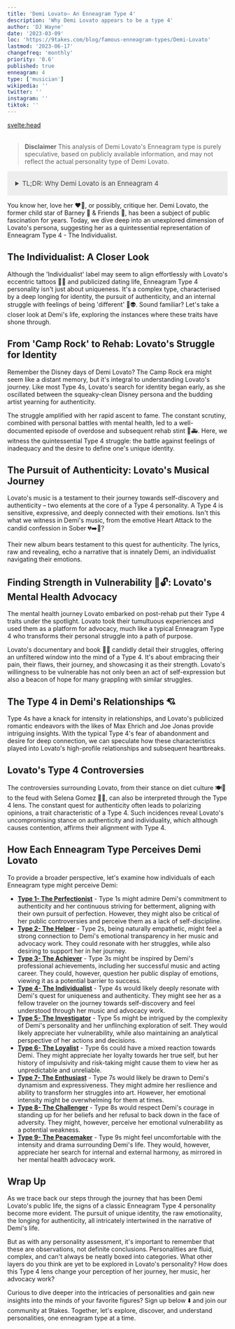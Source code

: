 ```yaml
---
title: 'Demi Lovato– An Enneagram Type 4'
description: 'Why Demi Lovato appears to be a type 4'
author: 'DJ Wayne'
date: '2023-03-09'
loc: 'https://9takes.com/blog/famous-enneagram-types/Demi-Lovato'
lastmod: '2023-06-17'
changefreq: 'monthly'
priority: '0.6'
published: true
enneagram: 4
type: ['musician']
wikipedia: ''
twitter: ''
instagram: ''
tiktok: ''
---
```


<!-- notes: spanish, dating, networth, barney, camp rock, heart attack, boyfriend, age

mention how her changing her pronouns from they/them back to she/ her is characteristic of a 4,
also mention how she is LGBT

Demi Lovato songs
Demi Lovato new album
Demi Lovato tour
Demi Lovato documentary
Demi Lovato rehab
Demi Lovato and Max Ehrich
Demi Lovato overdose
Demi Lovato net worth
Demi Lovato quotes
Demi Lovato and Selena Gomez
Demi Lovato Camp Rock
Demi Lovato tattoos
Demi Lovato mental health
Demi Lovato book
Demi Lovato Disney
Demi Lovato music videos
Demi Lovato awards
Demi Lovato and Wilmer Valderrama
Demi Lovato X Factor
Demi Lovato and Joe Jonas -->

<svelte:head>

<meta property="og:image" content="https://9takes.com/types/4s/Demi-Lovato.webp" />
  <link rel="canonical" href="https://9takes.com/blog/famous-enneagram-types/Demi-Lovato">
</svelte:head>

<script>
	import  PopCard  from "../../../lib/components/atoms/PopCard.svelte";
</script>
<div
	style="display: flex;
    justify-content: center;
    margin: 1rem 0;
	"
>
	<PopCard
		image={`/types/4s/${'Demi-Lovato'}.webp`}
		showIcon={false}
		displayText="Demi Lovato"
		subtext=""
	/>
</div>

> **Disclaimer** This analysis of Demi Lovato's Enneagram type is purely speculative, based on publicly available information, and may not reflect the actual personality type of Demi Lovato.

<details>
<summary class="accordion">TL;DR: Why Demi Lovato is an Enneagram 4</summary>
<div class="panel">
<ul>
<li><b>Identity and Authenticity</b>: Demi Lovato's transition from Disney's Camp Rock darling to a multi-faceted artist echoes a classic Type 4 trait – the intense quest for authenticity and unique identity. This struggle, amplified by fame, showcased the Type 4's inherent longing to grasp who they truly are.
</li>
<li><b>The Emotional Landscape</b>: As a probable Type 4, Lovato's inner world is rich and emotionally charged. They face daily battles with feelings of inadequacy and the deep desire to stand out. This emotional intensity transpires through their music – a raw, honest reflection of their journey towards self-discovery.</li>
<li><b>Controversies and Challenges</b>: Lovato's public feuds and stance on various issues, while controversial, are emblematic of the Type 4's dedication to authenticity. Their outspokenness may be traced back to a Type 4's core fear of having no identity or personal significance, triggering empathy for the challenges they face in navigating their individualism.
</li>
<li><b>Core Motivation</b>: Lovato's core motivation as a potential Type 4 is their desire for uniqueness and authenticity. Whether it's their music, their advocacy for mental health, or their turbulent relationships, every action reflects this pursuit. Their narrative exemplifies a Type 4's endeavor to transform personal struggles into a unique identity, resulting in a compelling, empathetic journey.
</li>
</ul>
  </div>
</details>

<p class="firstLetter">You know her, love her ❤️‍🔥, or possibly, critique her. Demi Lovato, the former child star of Barney 🦖 & Friends 👭, has been a subject of public fascination for years. Today, we dive deep into an unexplored dimension of Lovato's persona, suggesting her as a quintessential representation of Enneagram Type 4 - The Individualist.</p>

<!-- put camp rock video here: LINK -->

<!-- camp rock mention in first sentence  -->
<!-- Barney & Friends should be italicized or in quotes than dino emoji after  -->

## The Individualist: A Closer Look

Although the 'Individualist' label may seem to align effortlessly with Lovato's eccentric tattoos 🎨💉 and publicized dating life, Enneagram Type 4 personality isn't just about uniqueness. It's a complex type, characterised by a deep longing for identity, the pursuit of authenticity, and an internal struggle with feelings of being 'different' 🌈👽. Sound familiar? Let's take a closer look at Demi's life, exploring the instances where these traits have shone through.

## From 'Camp Rock' to Rehab: Lovato's Struggle for Identity

Remember the Disney days of Demi Lovato? The Camp Rock era might seem like a distant memory, but it's integral to understanding Lovato's journey. Like most Type 4s, Lovato's search for identity began early, as she oscillated between the squeaky-clean Disney persona and the budding artist yearning for authenticity.

<!-- Camp Rock should be in quotes or italicized
Too many "withs" in sentence startin gwith "The constant scrutiny" -->
<!-- Emojis used for overdose is offensive considering subject matter -->

The struggle amplified with her rapid ascent to fame. The constant scrutiny, combined with personal battles with mental health, led to a well-documented episode of overdose and subsequent rehab stint 💊🚑. Here, we witness the quintessential Type 4 struggle: the battle against feelings of inadequacy and the desire to define one's unique identity.

<!-- "The Individualist" and " From Camp Rock to Rehab" Sections are way too similar and end with the same idea-- combine them -->

## The Pursuit of Authenticity: Lovato's Musical Journey

<!-- "testament to HER journey" her pronouns are she/her -->
<!-- ALL TITLES (songs,movies, albums,etc) should be italicized or in quotes -->

Lovato's music is a testament to their journey towards self-discovery and authenticity – two elements at the core of a Type 4 personality. A Type 4 is sensitive, expressive, and deeply connected with their emotions. Isn't this what we witness in Demi's music, from the emotive Heart Attack to the candid confession in Sober 💔➡️🥤?

<!-- AGAIN replace all "their" with she/her -->

Their new album bears testament to this quest for authenticity. The lyrics, raw and revealing, echo a narrative that is innately Demi, an individualist navigating their emotions.

## Finding Strength in Vulnerability 💪🔓: Lovato's Mental Health Advocacy

The mental health journey Lovato embarked on post-rehab put their Type 4 traits under the spotlight. Lovato took their tumultuous experiences and used them as a platform for advocacy, much like a typical Enneagram Type 4 who transforms their personal struggle into a path of purpose.

Lovato's documentary and book 🎥📖 candidly detail their struggles, offering an unfiltered window into the mind of a Type 4. It's about embracing their pain, their flaws, their journey, and showcasing it as their strength. Lovato's willingness to be vulnerable has not only been an act of self-expression but also a beacon of hope for many grappling with similar struggles.

## The Type 4 in Demi's Relationships 💘

Type 4s have a knack for intensity in relationships, and Lovato's publicized romantic endeavors with the likes of Max Ehrich and Joe Jonas provide intriguing insights. With the typical Type 4's fear of abandonment and desire for deep connection, we can speculate how these characteristics played into Lovato's high-profile relationships and subsequent heartbreaks.

## Lovato's Type 4 Controversies

The controversies surrounding Lovato, from their stance on diet culture 🍽️🚫 to the feud with Selena Gomez 🥊🎤, can also be interpreted through the Type 4 lens. The constant quest for authenticity often leads to polarizing opinions, a trait characteristic of a Type 4. Such incidences reveal Lovato's uncompromising stance on authenticity and individuality, which although causes contention, affirms their alignment with Type 4.

## How Each Enneagram Type Perceives Demi Lovato

<!-- Put arrow toggle (like in Notion) to hide all text unless reader wants to see more) -->

To provide a broader perspective, let's examine how individuals of each Enneagram type might perceive Demi:

- **[Type 1- The Perfectionist](/blog/enneagram/enneagram-type-1)** - Type 1s might admire Demi's commitment to authenticity and her continuous striving for betterment, aligning with their own pursuit of perfection. However, they might also be critical of her public controversies and perceive them as a lack of self-discipline.
- **[Type 2- The Helper](/blog/enneagram/enneagram-type-2)** - Type 2s, being naturally empathetic, might feel a strong connection to Demi's emotional transparency in her music and advocacy work. They could resonate with her struggles, while also desiring to support her in her journey.
- **[Type 3- The Achiever](/blog/enneagram/enneagram-type-3)** - Type 3s might be inspired by Demi's professional achievements, including her successful music and acting career. They could, however, question her public display of emotions, viewing it as a potential barrier to success.
- **[Type 4- The Individualist](/blog/enneagram/enneagram-type-4)** - Type 4s would likely deeply resonate with Demi's quest for uniqueness and authenticity. They might see her as a fellow traveler on the journey towards self-discovery and feel understood through her music and advocacy work.
- **[Type 5- The Investigator](/blog/enneagram/enneagram-type-5)** - Type 5s might be intrigued by the complexity of Demi's personality and her unflinching exploration of self. They would likely appreciate her vulnerability, while also maintaining an analytical perspective of her actions and decisions.
- **[Type 6- The Loyalist](/blog/enneagram/enneagram-type-6)** - Type 6s could have a mixed reaction towards Demi. They might appreciate her loyalty towards her true self, but her history of impulsivity and risk-taking might cause them to view her as unpredictable and unreliable.
- **[Type 7- The Enthusiast](/blog/enneagram/enneagram-type-7)** - Type 7s would likely be drawn to Demi's dynamism and expressiveness. They might admire her resilience and ability to transform her struggles into art. However, her emotional intensity might be overwhelming for them at times.
- **[Type 8- The Challenger](/blog/enneagram/enneagram-type-8)** - Type 8s would respect Demi's courage in standing up for her beliefs and her refusal to back down in the face of adversity. They might, however, perceive her emotional vulnerability as a potential weakness.
- **[Type 9- The Peacemaker](/blog/enneagram/enneagram-type-9)** - Type 9s might feel uncomfortable with the intensity and drama surrounding Demi's life. They would, however, appreciate her search for internal and external harmony, as mirrored in her mental health advocacy work.

## Wrap Up

As we trace back our steps through the journey that has been Demi Lovato's public life, the signs of a classic Enneagram Type 4 personality become more evident. The pursuit of unique identity, the raw emotionality, the longing for authenticity, all intricately intertwined in the narrative of Demi's life.

But as with any personality assessment, it's important to remember that these are observations, not definite conclusions. Personalities are fluid, complex, and can't always be neatly boxed into categories. What other layers do you think are yet to be explored in Lovato's personality? How does this Type 4 lens change your perception of her journey, her music, her advocacy work?

Curious to dive deeper into the intricacies of personalities and gain new insights into the minds of your favorite figures? Sign up below ⬇️ and join our community at 9takes. Together, let's explore, discover, and understand personalities, one enneagram type at a time.

<!-- Final Thoughts: TOO MUCH TYPE 4s ARE UNIQUE-- cut out all the extra fluff, combine sections and shorten it, wayyy too long ang repetitive  -->

<div>
<script type="application/ld+json">
	{
  "@graph": [
    {
      "@type": "http://schema.org/Article",
      "http://schema.org/articleBody": "This article examines the personality of Demi Lovato, widely thought to align with the Enneagram Type 4. Known for her authenticity, self-expression, and emotional depth, Demi embodies many characteristics of Type 4 personalities. The article delves into Demi's personal life, career, controversies, and daily struggles, all in relation to her Type 4 characteristics.",
      "http://schema.org/author": {
        "@type": "http://schema.org/Person",
        "http://schema.org/name": "DJ Wayne"
      },
      "http://schema.org/dateModified": {
        "@type": "http://schema.org/Date",
        "@value": "2023-06-22"
      },
      "http://schema.org/datePublished": {
        "@type": "http://schema.org/Date",
        "@value": "2023-06-22"
      },
      "http://schema.org/description": "This blog post explores Demi Lovato as a possible Enneagram Type 4. It focuses on her personality traits, her motivations, her inner world, controversies she's faced, and how these aspects might tie into the fundamental attributes of a Type 4.",
      "http://schema.org/headline": "Demi Lovato: A Deep Dive into Her Enneagram Type 4 Personality",
      "http://schema.org/image": {
        "@type": "http://schema.org/ImageObject",
        "http://schema.org/height": 800,
        "http://schema.org/url": {
          "@id": "https://imagelink.com/DemiLovato.jpg"
        },
        "http://schema.org/width": 1200
      },
      "http://schema.org/mainEntityOfPage": {
        "@id": "https://9takes.com/blog/famous-enneagram-types/Demi-Lovato",
        "@type": "http://schema.org/WebPage"
      },
      "http://schema.org/mentions": {
        "@type": "http://schema.org/Person",
        "http://schema.org/name": "Demi Lovato",
        "http://schema.org/sameAs": [
          {
            "@id": "https://en.wikipedia.org/wiki/Demi_Lovato"
          },
          {
            "@id": "https://twitter.com/ddlovato"
          },
          {
            "@id": "https://www.instagram.com/ddlovato/"
          }
        ]
      },
      "http://schema.org/publisher": {
        "@type": "http://schema.org/Organization",
        "http://schema.org/logo": {
          "@type": "http://schema.org/ImageObject",
          "http://schema.org/height": 60,
          "http://schema.org/url": {
            "@id": "https://9takes.com/brand/darkRubix.png"
          },
          "http://schema.org/width": 600
        },
        "http://schema.org/name": "9takes"
      }
    },
    {
      "@type": "http://schema.org/FAQPage",
      "http://schema.org/mainEntity": [
        {
          "@type": "http://schema.org/Question",
          "http://schema.org/acceptedAnswer": {
            "@type": "http://schema.org/Answer",
            "http://schema.org/text": "Demi Lovato exhibits many characteristics associated with Enneagram Type 4 personalities. These include her authenticity, emotional transparency, quest for uniqueness, and her ability to turn her struggles into art. These characteristics are deeply rooted in her desire for individuality and self-understanding."
          },
          "http://schema.org/name": "Why is Demi Lovato considered an Enneagram Type 4?"
        },
        {
          "@type": "http://schema.org/Question",
          "http://schema.org/acceptedAnswer": {
            "@type": "http://schema.org/Answer",
            "http://schema.org/text": "Demi's talent in music, her expressiveness, and her ability to openly discuss her mental health issues are all indicative of her Type 4 personality. Her continuous pursuit of authenticity and her dedication to understanding herself also reflect the strengths and growth potential of Type 4 individuals."
          },
          "http://schema.org/name": "What are some examples of Demi Lovato's Type 4 characteristics?"
        },
		{
          "@type": "http://schema.org/Question",
          "http://schema.org/acceptedAnswer": {
            "@type": "http://schema.org/Answer",
            "http://schema.org/text": "Demi Lovato is known for her authenticity, emotional transparency, and her ability to turn her struggles into art. She seeks uniqueness and individuality. However, these descriptions are based on public perception and her portrayed image in the media. To know her exact personality, one would have to know her personally."
          },
          "http://schema.org/name": "What is Demi Lovato's personality?"
        },
		{
          "@type": "http://schema.org/Question",
          "http://schema.org/acceptedAnswer": {
            "@type": "http://schema.org/Answer",
            "http://schema.org/text": "Demi Lovato is an Enneagram type 4, also known as The Individualist. This Enneagram type is characterized by a desire for uniqueness, authenticity, and self-understanding. Please note that this information is based on public information and not directly confirmed by Demi Lovato herself."
          },
          "http://schema.org/name": "What is Demi Lovato's Enneagram type?"
        }
      ]
    }
  ]
}
</script>
</div>

<style lang="scss">
  .accordion {
    background-color: #eee;
    color: #444;
    cursor: pointer;
    padding: 18px;
    border: none;
    text-align: left;
    outline: none;
    font-size: 15px;
    transition: 0.4s;
  }

  .accordion:hover {
    background-color: var(--color-theme-purple-v);
    color: var(--color-theme-purple);
  }

  /*.panel:hover {

    background-color: #ccc;

}*/

  .panel {
    padding: 18px;
    /*display: none;*/
    background-color: white;
    overflow: hidden;

  }
</style>
